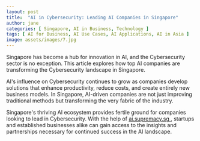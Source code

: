 ```yaml
---
layout: post
title:  "AI in Cybersecurity: Leading AI Companies in Singapore"
author: jane
categories: [ Singapore, AI in Business, Technology ]
tags: [ AI for Business, AI Use Cases, AI Applications, AI in Asia ]
image: assets/images/7.jpg
---
```


Singapore has become a hub for innovation in AI, and the Cybersecurity sector is no exception. This article explores how top AI companies are transforming the Cybersecurity landscape in Singapore.

AI's influence on Cybersecurity continues to grow as companies develop solutions that enhance productivity, reduce costs, and create entirely new business models. In Singapore, AI-driven companies are not just improving traditional methods but transforming the very fabric of the industry.

Singapore's thriving AI ecosystem provides fertile ground for companies looking to lead in Cybersecurity. With the help of <a href="https://ai.supremacy.sg" target="_blank"> ai.supremacy.sg </a>, startups and established businesses alike can gain access to the insights and partnerships necessary for continued success in the AI landscape.
